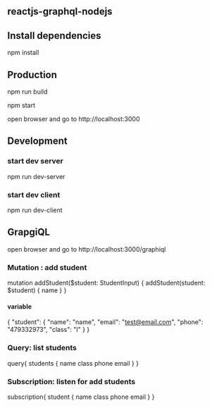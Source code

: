 ## reactjs-graphql-nodejs

## Install dependencies
<p>npm install</p>

## Production
<p>npm run build</p>
<p>npm start</p>
<p>open browser and go to http://localhost:3000</p>

## Development
### start dev server
<p>npm run dev-server</p>

### start dev client
<p>npm run dev-client</p>

## GrapgiQL
<p>open browser and go to http://localhost:3000/graphiql</p>

### Mutation : add student
mutation addStudent($student: StudentInput) {
  addStudent(student: $student) {
    name
  }
}

#### variable
{
  "student": {
    "name": "name",
    "email": "test@email.com",
    "phone": "479332973",
    "class": "I"
  }
}

### Query: list students
query{
  students {
    name
    class
    phone
    email
  }
}

### Subscription: listen for add students
subscription{
  student {
    name
    class
    phone
    email
  }
}
